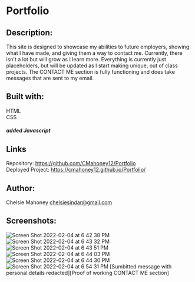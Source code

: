 # Portfolio

## Description: 
This site is designed to showcase my abilities to future employers, showing what I have made, and giving them a way to contact me. Currently, there isn't a lot but will grow as I learn more. Everything is currently just placeholders, but will be updated as I start making unique, out of class projects. The CONTACT ME section is fully functioning and does take messages that are sent to my email. 

## Built with:
HTML  
CSS  
##### added Javascript

## Links
Repository:  https://github.com/CMahoney12/Portfolio  
Deployed Project: https://cmahoney12.github.io/Portfolio/  


## Author:
Chelsie Mahoney chelsiesindar@gmail.com  

## Screenshots:  
![Screen Shot 2022-02-04 at 6 42 38 PM](https://user-images.githubusercontent.com/93498408/152624158-1bf2ab22-7605-4cd2-9ff3-d37194225d06.png)
![Screen Shot 2022-02-04 at 6 43 32 PM](https://user-images.githubusercontent.com/93498408/152624173-d3954037-92a0-4730-854d-a96ba17bd769.png)
![Screen Shot 2022-02-04 at 6 43 51 PM](https://user-images.githubusercontent.com/93498408/152624175-1235da42-951f-4145-a33c-cdd8f56493ad.png)
![Screen Shot 2022-02-04 at 6 44 03 PM](https://user-images.githubusercontent.com/93498408/152624178-2990e462-5171-435f-9004-1e826cc0a571.png)
![Screen Shot 2022-02-04 at 6 44 30 PM](https://user-images.githubusercontent.com/93498408/152624182-fa2d06c2-5c72-4f65-9420-1b2dedf37671.png)
![Screen Shot 2022-02-04 at 6 54 31 PM](https://user-images.githubusercontent.com/93498408/152624373-882688b9-78e6-4fb1-af7d-84a32487d10c.png) [Sumbitted message with personal details redacted][Proof of working CONTACT ME section]
